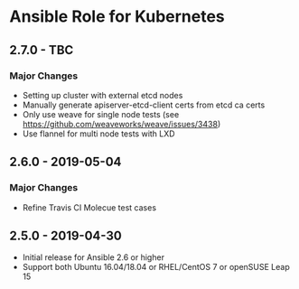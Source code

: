 # Ansible Role for Kubernetes

## 2.7.0 - TBC

### Major Changes

  - Setting up cluster with external etcd nodes
  - Manually generate apiserver-etcd-client certs from etcd ca certs
  - Only use weave for single node tests (see <https://github.com/weaveworks/weave/issues/3438>)
  - Use flannel for multi node tests with LXD

## 2.6.0 - 2019-05-04

### Major Changes

  - Refine Travis CI Molecue test cases

## 2.5.0 - 2019-04-30

  - Initial release for Ansible 2.6 or higher
  - Support both Ubuntu 16.04/18.04 or RHEL/CentOS 7 or openSUSE Leap 15
